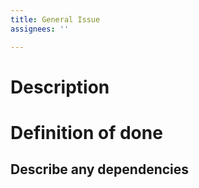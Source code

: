 ```yaml
---
title: General Issue
assignees: ''

---
```


# Description


# Definition of done



## Describe any dependencies
